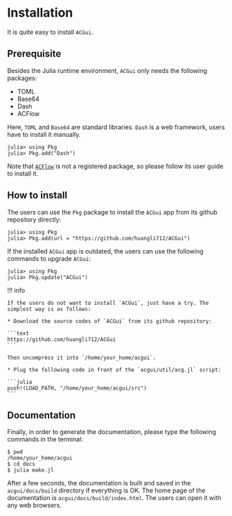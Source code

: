 # Installation

It is quite easy to install `ACGui`.

## Prerequisite

Besides the Julia runtime environment, `ACGui` only needs the following packages:

* TOML
* Base64
* Dash
* ACFlow

Here, `TOML` and `Base64` are standard libraries. `Dash` is a web framework, users have to install it manually.

```julia-repl
julia> using Pkg
julia> Pkg.add("Dash")
```

Note that [`ACFlow`](https://github.com/huangli712/ACFlow) is not a registered package, so please follow its user guide to install it.

## How to install

The users can use the `Pkg` package to install the `ACGui` app from its github repository directly:

```julia-repl
julia> using Pkg
julia> Pkg.add(url = "https://github.com/huangli712/ACGui")
```

If the installed `ACGui` app is outdated, the users can use the following commands to upgrade `ACGui`:

```julia-repl
julia> using Pkg
julia> Pkg.update("ACGui")
```

!!! info

    If the users do not want to install `ACGui`, just have a try. The simplest way is as follows:

    * Download the source codes of `ACGui` from its github repository:

    ```text
    https://github.com/huangli712/ACGui
    ```

    Then uncompress it into `/home/your_home/acgui`.

    * Plug the following code in front of the `acgui/util/acg.jl` script:

    ```julia
    push!(LOAD_PATH, "/home/your_home/acgui/src")
    ```

## Documentation

Finally, in order to generate the documentation, please type the following commands in the terminal:

```shell
$ pwd
/home/your_home/acgui
$ cd docs
$ julia make.jl
```

After a few seconds, the documentation is built and saved in the `acgui/docs/build` directory if everything is OK. The home page of the documentation is `acgui/docs/build/index.html`. The users can open it with any web browsers.

